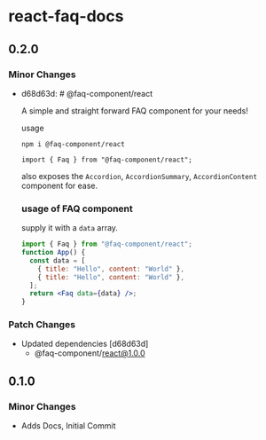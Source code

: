 # react-faq-docs

## 0.2.0

### Minor Changes

- d68d63d: # @faq-component/react

  A simple and straight forward FAQ component for your needs!

  usage

  ```
  npm i @faq-component/react
  ```

  ```
  import { Faq } from "@faq-component/react";
  ```

  also exposes the `Accordion`, `AccordionSummary`, `AccordionContent` component for ease.

  ### usage of FAQ component

  supply it with a `data` array.

  ```jsx
  import { Faq } from "@faq-component/react";
  function App() {
    const data = [
      { title: "Hello", content: "World" },
      { title: "Hello", content: "World" },
    ];
    return <Faq data={data} />;
  }
  ```

### Patch Changes

- Updated dependencies [d68d63d]
  - @faq-component/react@1.0.0

## 0.1.0

### Minor Changes

- Adds Docs, Initial Commit
